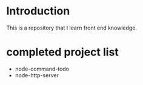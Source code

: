 # Introduction
This is a repository that I learn front end knowledge.

# completed project list
- node-command-todo
- node-http-server

